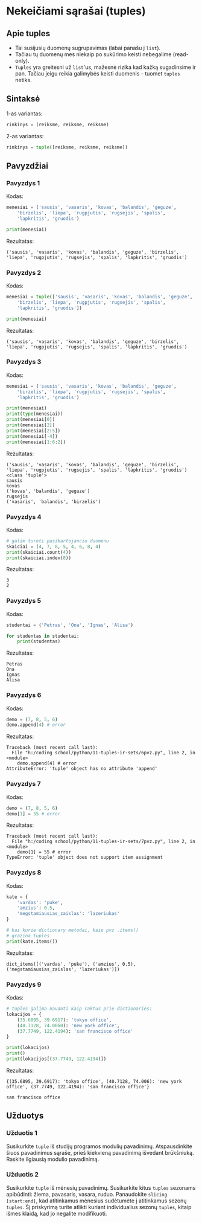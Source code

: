 # Nekeičiami sąrašai (tuples)

## Apie tuples

- Tai susijusių duomenų sugrupavimas (labai panašu į `list`).
- Tačiau tų duomenų mes niekaip po sukūrimo keisti nebegalime (read-only).
- `Tuples` yra greitesni už `list`'us, mažesnė rizika kad kažką sugadinsime ir pan. Tačiau jeigu reikia galimybės keisti duomenis - tuomet `tuples` netiks.

## Sintaksė

1-as variantas:

``` python
rinkinys = (reiksme, reiksme, reiksme)
```

2-as variantas:

```python
rinkinys = tuple([reiksme, reiksme, reiksme])
```

## Pavyzdžiai

### Pavyzdys 1

Kodas:

```python
menesiai = ('sausis', 'vasaris', 'kovas', 'balandis', 'geguze',
    'birzelis', 'liepa', 'rugpjutis', 'rugsejis', 'spalis',
    'lapkritis', 'gruodis')

print(menesiai)
```

Rezultatas:

```
('sausis', 'vasaris', 'kovas', 'balandis', 'geguze', 'birzelis', 'liepa', 'rugpjutis', 'rugsejis', 'spalis', 'lapkritis', 'gruodis')
```

### Pavyzdys 2

Kodas:

```python
menesiai = tuple(['sausis', 'vasaris', 'kovas', 'balandis', 'geguze',
    'birzelis', 'liepa', 'rugpjutis', 'rugsejis', 'spalis',
    'lapkritis', 'gruodis'])

print(menesiai)
```

Rezultatas:

```
('sausis', 'vasaris', 'kovas', 'balandis', 'geguze', 'birzelis', 'liepa', 'rugpjutis', 'rugsejis', 'spalis', 'lapkritis', 'gruodis')
```

### Pavyzdys 3

Kodas:

```python
menesiai = ('sausis', 'vasaris', 'kovas', 'balandis', 'geguze',
    'birzelis', 'liepa', 'rugpjutis', 'rugsejis', 'spalis',
    'lapkritis', 'gruodis')

print(menesiai)
print(type(menesiai))
print(menesiai[0])
print(menesiai[2])
print(menesiai[2:5])
print(menesiai[-4])
print(menesiai[1:6:2])
```

Rezultatas:

```
('sausis', 'vasaris', 'kovas', 'balandis', 'geguze', 'birzelis', 'liepa', 'rugpjutis', 'rugsejis', 'spalis', 'lapkritis', 'gruodis')
<class 'tuple'>
sausis
kovas
('kovas', 'balandis', 'geguze')
rugsejis
('vasaris', 'balandis', 'birzelis')
```

### Pavyzdys 4

Kodas:

```python
# galim tureti pasikartojanciu duomenu
skaiciai = (4, 7, 8, 5, 4, 6, 8, 4)
print(skaiciai.count(4))
print(skaiciai.index(8))
```

Rezultatas:

```
3
2
```

### Pavyzdys 5

Kodas:

```python
studentai = ('Petras', 'Ona', 'Ignas', 'Alisa')

for studentas in studentai:
    print(studentas)
```

Rezultatas:

```
Petras
Ona
Ignas
Alisa
```

### Pavyzdys 6

Kodas:

```python
demo = (7, 8, 5, 6)
demo.append(4) # error
```

Rezultatas:

```
Traceback (most recent call last):
  File "h:/coding school/python/11-tuples-ir-sets/6pvz.py", line 2, in <module>
    demo.append(4) # error
AttributeError: 'tuple' object has no attribute 'append'
```

### Pavyzdys 7

Kodas:

```python
demo = (7, 8, 5, 6)
demo[1] = 55 # error
```

Rezultatas:

```
Traceback (most recent call last):
  File "h:/coding school/python/11-tuples-ir-sets/7pvz.py", line 2, in <module>
    demo[1] = 55 # error
TypeError: 'tuple' object does not support item assignment
```

### Pavyzdys 8

Kodas:

```python
kate = {
    'vardas': 'puke',
    'amzius': 0.5,
    'megstamiausias_zaislas': 'lazeriukas'
}

# kai kurie dictionary metodai, kaip pvz .items()
# grazina tuples
print(kate.items())
```

Rezultatas:

```
dict_items([('vardas', 'puke'), ('amzius', 0.5), ('megstamiausias_zaislas', 'lazeriukas')])
```

### Pavyzdys 9

Kodas:

```python
# tuples galima naudoti kaip raktus prie dictionaries:
lokacijos = {
    (35.6895, 39.6917): 'tokyo office',
    (40.7128, 74.0060): 'new york office',
    (37.7749, 122.4194): 'san francisco office'
}

print(lokacijos)
print()
print(lokacijos[(37.7749, 122.4194)])
```

Rezultatas:

```
{(35.6895, 39.6917): 'tokyo office', (40.7128, 74.006): 'new york office', (37.7749, 122.4194): 'san francisco office'}

san francisco office
```

## Užduotys

### Užduotis 1

Susikurkite `tuple` iš studijų programos modulių pavadinimų. Atspausdinkite šiuos pavadinimus sąraše, prieš kiekvieną pavadinimą išvedant brūkšniuką. Raskite ilgiausią modulio pavadinimą.

### Užduotis 2

Susikurkite `tuple` iš mėnesių pavadinimų. Susikurkite kitus `tuples` sezonams apibūdinti: žiema, pavasaris, vasara, ruduo. Panaudokite `slicing` `[start:end]`, kad atitinkamus mėnesius sudėtumėte į atitinkamus sezonų `tuples`. Šį priskyrimą turite atlikti kuriant individualius sezonų `tuples`, kitaip išmes klaidą, kad jo negalite modifikuoti.
